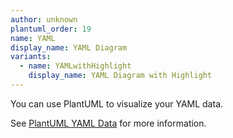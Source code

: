 ```yaml
---
author: unknown
plantuml_order: 19
name: YAML
display_name: YAML Diagram
variants:
  - name: YAMLwithHighlight
    display_name: YAML Diagram with Highlight
---
```


You can use PlantUML to visualize your YAML data.

See [PlantUML YAML Data](https://plantuml.com/en/json) for more information.
